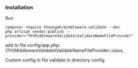 ### Installation

Run
   ```   
   composer require thuongmh/middleware-validate --dev
   php artisan vendor:publish --provider="TH\MiddlewareValidate\ValidateNameFileProvider"
   ```
add to file config/app.php:
    \TH\MiddlewareValidate\ValidateNameFileProvider::class,

Custom config in file validate in directory config 
